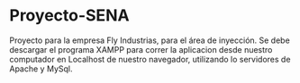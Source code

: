 # Proyecto-SENA
Proyecto para la empresa Fly Industrias, para el área de inyección.
Se debe descargar el programa XAMPP para correr la aplicacion desde nuestro computador en Localhost de nuestro navegador, utilizando lo servidores de Apache y MySql.

